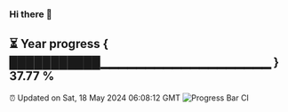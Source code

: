 ### Hi there 👋
⏳ Year progress { ███████████▁▁▁▁▁▁▁▁▁▁▁▁▁▁▁▁▁▁▁ } 37.77 %
---
⏰ Updated on Sat, 18 May 2024 06:08:12 GMT
![Progress Bar CI](https://github.com/Moyi321/Moyi321/workflows/Progress%20Bar%20CI/badge.svg)
